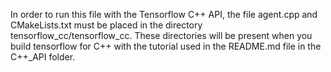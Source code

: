 In order to run this file with the Tensorflow C++ API, the file agent.cpp and CMakeLists.txt must be placed in the directory tensorflow_cc/tensorflow_cc. These directories will be present when you build tensorflow for C++ with the tutorial used in the README.md file in the C++_API folder.
